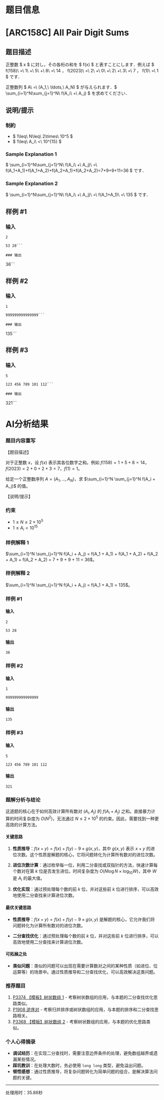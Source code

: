 # 题目信息

# [ARC158C] All Pair Digit Sums

## 题目描述

[problemUrl]: https://atcoder.jp/contests/arc158/tasks/arc158_c

正整数 $ x $ に対し，その各桁の和を $ f(x) $ と表すことにします．例えば $ f(158)\ =\ 1\ +\ 5\ +\ 8\ =\ 14 $，$ f(2023)\ =\ 2\ +\ 0\ +\ 2\ +\ 3\ =\ 7 $，$ f(1)\ =\ 1 $ です．

正整数列 $ A\ =\ (A_1,\ \ldots,\ A_N) $ が与えられます．$ \sum_{i=1}^N\sum_{j=1}^N\ f(A_i\ +\ A_j) $ を求めてください．

## 说明/提示

### 制約

- $ 1\leq\ N\leq\ 2\times\ 10^5 $
- $ 1\leq\ A_i\ <\ 10^{15} $
 
### Sample Explanation 1

$ \sum_{i=1}^N\sum_{j=1}^N\ f(A_i\ +\ A_j)\ =\ f(A_1+A_1)+f(A_1+A_2)+f(A_2+A_1)+f(A_2+A_2)=7+9+9+11=36 $ です．

### Sample Explanation 2

$ \sum_{i=1}^N\sum_{j=1}^N\ f(A_i\ +\ A_j)\ =\ f(A_1+A_1)\ =\ 135 $ です．

## 样例 #1

### 输入

```
2

53 28```

### 输出

```
36```

## 样例 #2

### 输入

```
1

999999999999999```

### 输出

```
135```

## 样例 #3

### 输入

```
5

123 456 789 101 112```

### 输出

```
321```

# AI分析结果

### 题目内容重写

【题目描述】

对于正整数 $x$，设 $f(x)$ 表示其各位数字之和。例如 $f(158) = 1 + 5 + 8 = 14$，$f(2023) = 2 + 0 + 2 + 3 = 7$，$f(1) = 1$。

给定一个正整数序列 $A = (A_1, \ldots, A_N)$，求 $\sum_{i=1}^N \sum_{j=1}^N f(A_i + A_j)$ 的值。

【说明/提示】

### 约束

- $1 \leq N \leq 2 \times 10^5$
- $1 \leq A_i < 10^{15}$

### 样例解释 1

$\sum_{i=1}^N \sum_{j=1}^N f(A_i + A_j) = f(A_1 + A_1) + f(A_1 + A_2) + f(A_2 + A_1) + f(A_2 + A_2) = 7 + 9 + 9 + 11 = 36$。

### 样例解释 2

$\sum_{i=1}^N \sum_{j=1}^N f(A_i + A_j) = f(A_1 + A_1) = 135$。

### 样例 #1

#### 输入

```
2

53 28
```

#### 输出

```
36
```

### 样例 #2

#### 输入

```
1

999999999999999
```

#### 输出

```
135
```

### 样例 #3

#### 输入

```
5

123 456 789 101 112
```

#### 输出

```
321
```

### 题解分析与结论

这道题的核心在于如何高效计算所有数对 $(A_i, A_j)$ 的 $f(A_i + A_j)$ 之和。直接暴力计算的时间复杂度为 $O(N^2)$，无法通过 $N \leq 2 \times 10^5$ 的约束。因此，需要找到一种更高效的计算方法。

#### 关键思路

1. **性质推导**：$f(x + y) = f(x) + f(y) - 9 \times g(x, y)$，其中 $g(x, y)$ 表示 $x + y$ 的进位次数。这个性质是解题的核心，它将问题转化为计算所有数对的进位次数。
  
2. **进位次数计算**：通过枚举每一位，利用二分查找或双指针的方法，快速计算每个数对在第 $k$ 位是否发生进位。时间复杂度为 $O(N \log N \times \log_{10} W)$，其中 $W$ 是 $A_i$ 的最大值。

3. **优化实现**：通过预处理每个数的前 $k$ 位，并对这些前 $k$ 位进行排序，可以高效地使用二分查找来计算进位次数。

#### 最优关键思路

- **性质推导**：$f(x + y) = f(x) + f(y) - 9 \times g(x, y)$ 是解题的核心，它允许我们将问题转化为计算所有数对的进位次数。
  
- **二分查找优化**：通过预处理每个数的前 $k$ 位，并对这些前 $k$ 位进行排序，可以高效地使用二分查找来计算进位次数。

#### 可拓展之处

- **类似问题**：类似的问题可以出现在需要计算数对之间的某种性质（如进位、位运算等）的场景中。通过性质推导和二分查找优化，可以高效解决这类问题。

### 推荐题目

1. [P3374 【模板】树状数组 1](https://www.luogu.com.cn/problem/P3374) - 考察树状数组的应用，与本题的二分查找优化思路类似。
2. [P1908 逆序对](https://www.luogu.com.cn/problem/P1908) - 考察归并排序或树状数组的应用，与本题的排序和二分查找思路相关。
3. [P3368 【模板】树状数组 2](https://www.luogu.com.cn/problem/P3368) - 考察树状数组的应用，与本题的优化思路类似。

### 个人心得摘录

- **调试经历**：在实现二分查找时，需要注意边界条件的处理，避免数组越界或遗漏某些情况。
- **踩坑教训**：在处理大数时，务必使用 `long long` 类型，避免溢出问题。
- **顿悟感想**：通过性质推导，将复杂问题转化为简单问题的组合，是解决算法问题的关键。

---
处理用时：35.86秒